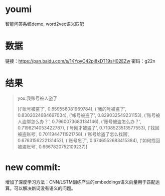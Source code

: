 # youmi
智能问答系统demo, word2vec语义匹配

# 数据
链接：https://pan.baidu.com/s/1KYpyC42pi8xDT19sH02EZw 密码：g22n

# 结果
>you:我账号被人盗了
>
>[('账号被盗了', 0.859556081969784), ('我的号被盗了', 0.8302024684697034), ('帐号被盗了', 0.829032549231153), ('账号被人盗绑怎么办？', 0.7960073683134146), ('账号被盗怎么办？', 0.7198214053422787), ('号刚才被盗了', 0.7108523513577553), ('找回被盗账号', 0.7011944711921758), ('账号给盗了怎么找回', 0.6763156222131452), ('账号忘了', 0.6746552683415384), ('如何找回被盗账号', 0.6667820752109237)]




# new commit:
 增加了深度学习方法：CNN/LSTM训练产生的embeddings语义向量用于匹配运算。可以解决新词没有语义的问题。
 
 
 
 
